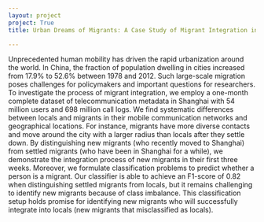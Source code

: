 ```yaml
---
layout: project
project: True
title: Urban Dreams of Migrants: A Case Study of Migrant Integration in Shanghai

---
```

Unprecedented human mobility has driven the rapid urbanization around the world. In China, the fraction of population dwelling in cities increased from 17.9% to 52.6% between 1978 and 2012. Such large-scale migration poses challenges for policymakers and important questions for researchers.
To investigate the process of migrant integration, we employ a one-month complete dataset of telecommunication metadata in Shanghai with 54 million users and 698 million call logs. We find systematic differences between locals and migrants in their mobile communication networks and geographical locations. For instance, migrants have more diverse contacts and move around the city with a larger radius than locals after they settle down. By distinguishing new migrants (who recently moved to Shanghai) from settled migrants (who have been in Shanghai for a while), we demonstrate the integration process of new migrants in their first three weeks. Moreover, we formulate classification problems to predict whether a person is a migrant. Our classifier is able to achieve an F1-score of 0.82 when distinguishing settled migrants from locals, but it remains challenging to identify new migrants because of class imbalance. This classification setup holds promise for identifying new migrants who will successfully integrate into locals (new migrants that misclassified as locals).
